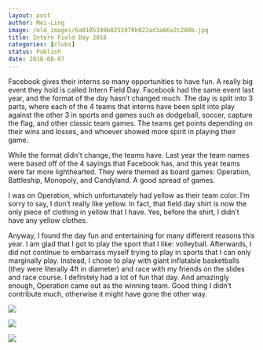 ```yaml
---
layout: post
author: Mei-Ling
image: /old_images/6a0105349b8251970b022ad3a66a2c200b.jpg
title: Intern Field Day 2018
categories: [clubs]
status: Publish
date: 2018-08-07
---
```


Facebook gives their interns so many opportunities to have fun. A really big event they hold is called Intern Field Day. Facebook had the same event last year, and the format of the day hasn’t changed much. The day is split into 3 parts, where each of the 4 teams that interns have been split into play against the other 3 in sports and games such as dodgeball, soccer, capture the flag, and other classic team games. The teams get points depending on their wins and losses, and whoever showed more spirit in playing their game.

While the format didn't change, the teams have. Last year the team names were based off of the 4 sayings that Facebook has, and this year teams were far more lighthearted. They were themed as board games: Operation, Battleship, Monopoly, and Candyland. A good spread of games.

I was on Operation, which unfortunately had yellow as their team color. I’m sorry to say, I don’t really like yellow. In fact, that field day shirt is now the only piece of clothing in yellow that I have. Yes, before the shirt, I didn’t have any yellow clothes.

Anyway, I found the day fun and entertaining for many different reasons this year. I am glad that I got to play the sport that I like: volleyball. Afterwards, I did not continue to embarrass myself trying to play in sports that I can only marginally play. Instead, I chose to play with giant inflatable basketballs (they were literally 4ft in diameter) and race with my friends on the slides and race course. I definitely had a lot of fun that day. And amazingly enough, Operation came out as the winning team. Good thing I didn’t contribute much, otherwise it might have gone the other way.


![](/old_images/6a0105349b8251970b022ad3a66a30200b.jpg)

![](/old_images/6a0105349b8251970b022ad3a66a34200b.jpg)

![](/old_images/6a0105349b8251970b022ad3a66a38200b.jpg)
